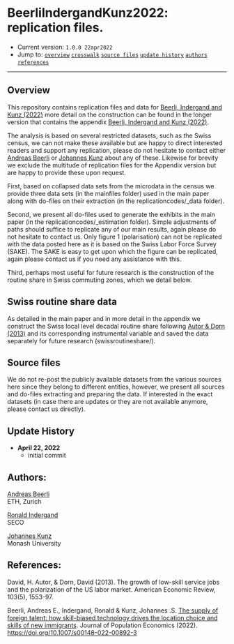 # BeerliIndergandKunz2022: replication files.

- Current version: `1.0.0 22apr2022`
- Jump to: [`overview`](#overview) [`crosswalk`](#crosswalk) [`source files`](#source-files) [`update history`](#update-history) [`authors`](#authors) [`references`](#references)

-----------

## Overview 

This repository contains replication files and data for [Beerli, Indergand and Kunz (2022)](https://doi.org/10.1007/s00148-022-00892-3) more detail on the construction can be found in the longer version that contains the appendix [Beerli, Indergand and Kunz (2022)](https://papers.ssrn.com/sol3/papers.cfm?abstract_id=3674880). 

The analysis is based on several restricted datasets, such as the Swiss census, we can not make these available but are happy to direct interested readers and support any replication, please do not hesitate to contact either [Andreas Beerli](mailto:beerli@kof.ethz.ch) or [Johannes Kunz](mailto:johannes.kunz@monash.edu) about any of these. Likewise for brevity we exclude the multitude of replication files for the Appendix version but are happy to provide these upon request. 

First, based on collapsed data sets from the microdata in the census we provide three data sets (in the mainfiles folder) used in the main paper along with do-files on their extraction (in the replicationcodes/_data folder). 

Second, we present all do-files used to generate the exhibits in the main paper (in the replicationcodes/_estimation folder). Simple adjustments of paths should suffice to replicate any of our main results, again please do not hesitate to contact us. Only figure 1 (polarisation) can not be replicated with the data posted here as it is based on the Swiss Labor Force Survey (SAKE). The SAKE is easy to get upon which the figure can be replicated, again please contact us if you need any assistance with this. 

Third, perhaps most useful for future research is the construction of the routine share in Swiss commuting zones, which we detail below. 

## Swiss routine share data

As detailed in the main paper and in more detail in the appendix we construct the Swiss local level decadal routine share following [Autor & Dorn (2013)](https://www.ddorn.net/papers/Autor-Dorn-LowSkillServices-Polarization.pdf) and its corresponding instrumental variable and saved the data separately for future research (swissroutineshare/). 

## Source files  

We do not re-post the publicly available datasets from the various sources here since they belong to different entities, however, we present all sources and do-files extracting and preparing the data. If interested in the exact datasets (in case there are updates or they are not available anymore, please contact us directly). 


## Update History
* **April 22, 2022**
  - initial commit
  

## Authors:

[Andreas Beerli](https://andreasbeerli.com)
<br>ETH, Zurich 

[Ronald Indergand](https://www.linkedin.com/in/ronald-indergand-0a0a10112/?originalSubdomain=ch)
<br>SECO 

[Johannes Kunz](https://sites.google.com/site/johannesskunz/)
<br>Monash University 

## References: 

David, H. Autor, & Dorn, David (2013). The growth of low-skill service jobs and the polarization of the US labor market. American Economic Review, 103(5), 1553-97.

Beerli, Andreas E., Indergand, Ronald & Kunz, Johannes .S. [The supply of foreign talent: how skill-biased technology drives the location choice and skills of new immigrants](https://doi.org/10.1007/s00148-022-00892-3). Journal of Population Economics (2022). https://doi.org/10.1007/s00148-022-00892-3



